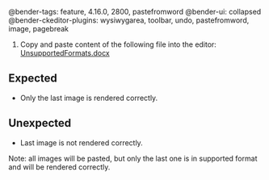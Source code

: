 @bender-tags: feature, 4.16.0, 2800, pastefromword
@bender-ui: collapsed
@bender-ckeditor-plugins: wysiwygarea, toolbar, undo, pastefromword, image, pagebreak

1. Copy and paste content of the following file into the editor:
[UnsupportedFormats.docx](../generated/_fixtures/ImagesExtraction/UnsupportedFormats/UnsupportedFormats.docx)

## Expected

* Only the last image is rendered correctly.

## Unexpected

* Last image is not rendered correctly.

Note: all images will be pasted, but only the last one is in supported format and will be rendered correctly.
